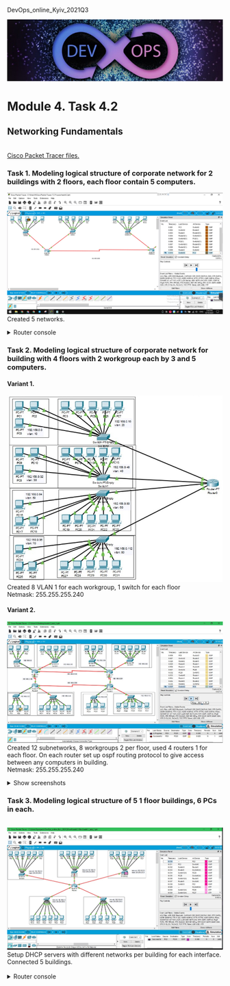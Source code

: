 <p>DevOps_online_Kyiv_2021Q3</p>

<img src="img/devops_head.jpg" alt="DevOps">

<h1>Module 4. Task 4.2</h1>
<h2>Networking Fundamentals</h2>
<br>
<a href="https://github.com/HnatiukDA/DevOps_online_Kyiv_2021Q3/tree/main/m4/task4.2/files" title="Files">Cisco Packet Tracer files.</a>

<h3>Task 1. Modeling logical structure of corporate network for 2 buildings with 2 floors, each floor contain 5 computers.</h3>

<p>
<img src="img/task4.2_task_1.jpg" alt="Task 1">
<br>
Created 5 networks.
<br>
</p>
<details>
<summary>Router console</summary>
<p>
Router>en<br>
Router#conf t<br>
Enter configuration commands, one per line.  End with CNTL/Z.<br>
Router(config)#int f0/0<br>
Router(config-if)#ip add 192.168.0.33 255.255.255.240<br>
Router(config-if)#no shut<br>
Router(config-if)#<br>
%LINK-5-CHANGED: Interface FastEthernet0/0, changed state to up<br>
%LINEPROTO-5-UPDOWN: Line protocol on Interface FastEthernet0/0, changed state to up<br>
</p>
</details>

<h3>Task 2. Modeling logical structure of corporate network for building with 4 floors with 2 workgroup each by 3 and 5 computers.</h3>
<h4>Variant 1.</h4>
<p>
<img src="img/task4.2_task_2.jpg" alt="Task 2">
<br>
Created 8 VLAN 1 for each workgroup, 1 switch for each floor
<br>
Netmask: 255.255.255.240
</p>


<h4>Variant 2.</h4>
<p>
<img src="img/task4.2_task_2_var2.jpg" alt="Task 2">
<br>
Created 12 subnetworks, 8 workgroups 2 per floor, used 4 routers 1 for each floor. On each router set up ospf routing protocol to give access between any computers in building.
<br>
Netmask: 255.255.255.240
</p>
<details>
<summary>Show screenshots</summary>
<p>
<img src="img/task4.2_task_2(1)_var2.jpg" alt="Task 2(1)">
<br>
Ping to few computers in different subnetworks.
</p>

<details>
<summary>Setting up OSPF routing protocol</summary>
<p>
Router>en<br>
Router#conf t<br>
Enter configuration commands, one per line.  End with CNTL/Z.<br>
Router(config)#rou<br>
Router(config)#router ospf 3<br>
Router(config-router)#network 192.168.0.224 0.0.0.15 area 0<br>
Router(config-router)#network 192.168.0.112 0.0.0.15 area 0<br>
Router(config-router)#network 192.168.0.96 0.0.0.15 area 0<br>
Router(config-router)#network 192.168.0.208 0.0.0.15 area 0<br>
Router(config-router)#<br>
</p>
</details>
</details>

<h3>Task 3. Modeling logical structure of 5 1 floor buildings, 6 PCs in each.</h3>
<br>
<img src="img/task4.2_task_3.jpg" alt="Task 3">
<br>
Setup DHCP servers with different networks per building for each interface. Connected 5 buildings.
<br>
<br>
<details>
<summary>Router console</summary>
<p>

Router>en<br>
Router#conf t<br>
Enter configuration commands, one per line.  End with CNTL/Z.<br>
Router(config)#int fa4/0<br>
Router(config-if)#ip add 192.168.0.1 255.255.255.0<br>
Router(config-if)#no shut<br>
Router(config-if)#ex<br>
Router(config)#ip dhcp pool MY_LAN<br>
Router(dhcp-config)#network 192.168.0.0 255.255.255.0<br>
Router(dhcp-config)#def<br>
Router(dhcp-config)#default-router 192.168.0.1<br>
Router(dhcp-config)#dn<br>
Router(dhcp-config)#dns-server 192.168.0.10<br>
Router(dhcp-config)#ex<br>
Router(config)#ip dhcp ex<br>
Router(config)#ip dhcp excluded-address 192.168.0.1 192.168.0.10<br>
Router(config)#<br>
</p>
</details>
